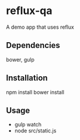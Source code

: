 reflux-qa
=========

A demo app that uses reflux


## Dependencies

bower, gulp


## Installation

npm install
bower install

## Usage
* gulp watch
* node src/static.js
